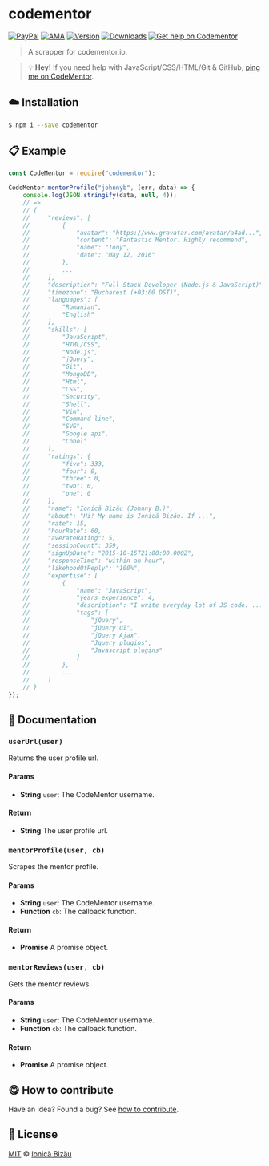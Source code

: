 
# codementor

 [![PayPal](https://img.shields.io/badge/%24-paypal-f39c12.svg)][paypal-donations] [![AMA](https://img.shields.io/badge/ask%20me-anything-1abc9c.svg)](https://github.com/IonicaBizau/ama) [![Version](https://img.shields.io/npm/v/codementor.svg)](https://www.npmjs.com/package/codementor) [![Downloads](https://img.shields.io/npm/dt/codementor.svg)](https://www.npmjs.com/package/codementor) [![Get help on Codementor](https://cdn.codementor.io/badges/get_help_github.svg)](https://www.codementor.io/johnnyb?utm_source=github&utm_medium=button&utm_term=johnnyb&utm_campaign=github)

> A scrapper for codementor.io.

> :bulb: **Hey!** If you need help with JavaScript/CSS/HTML/Git & GitHub, [ping me on CodeMentor](https://www.codementor.io/johnnyb).


## :cloud: Installation

```sh
$ npm i --save codementor
```


## :clipboard: Example



```js
const CodeMentor = require("codementor");

CodeMentor.mentorProfile("johnnyb", (err, data) => {
    console.log(JSON.stringify(data, null, 4));
    // =>
    // {
    //     "reviews": [
    //         {
    //             "avatar": "https://www.gravatar.com/avatar/a4ad...",
    //             "content": "Fantastic Mentor. Highly recommend",
    //             "name": "Tony",
    //             "date": "May 12, 2016"
    //         },
    //         ...
    //     ],
    //     "description": "Full Stack Developer (Node.js & JavaScript)",
    //     "timezone": "Bucharest (+03:00 DST)",
    //     "languages": [
    //         "Romanian",
    //         "English"
    //     ],
    //     "skills": [
    //         "JavaScript",
    //         "HTML/CSS",
    //         "Node.js",
    //         "jQuery",
    //         "Git",
    //         "MongoDB",
    //         "Html",
    //         "CSS",
    //         "Security",
    //         "Shell",
    //         "Vim",
    //         "Command line",
    //         "SVG",
    //         "Google api",
    //         "Cobol"
    //     ],
    //     "ratings": {
    //         "five": 333,
    //         "four": 0,
    //         "three": 0,
    //         "two": 0,
    //         "one": 0
    //     },
    //     "name": "Ionică Bizău (Johnny B.)",
    //     "about": "Hi! My name is Ionică Bizău. If ...",
    //     "rate": 15,
    //     "hourRate": 60,
    //     "averateRating": 5,
    //     "sessionCount": 359,
    //     "signUpDate": "2015-10-15T21:00:00.000Z",
    //     "responseTime": "within an hour",
    //     "likehoodOfReply": "100%",
    //     "expertise": [
    //         {
    //             "name": "JavaScript",
    //             "years_experience": 4,
    //             "description": "I write everyday lot of JS code. ...",
    //             "tags": [
    //                 "jQuery",
    //                 "jQuery UI",
    //                 "jQuery Ajax",
    //                 "Jquery plugins",
    //                 "Javascript plugins"
    //             ]
    //         },
    //         ...
    //     ]
    // }
});
```

## :memo: Documentation


### `userUrl(user)`
Returns the user profile url.

#### Params
- **String** `user`: The CodeMentor username.

#### Return
- **String** The user profile url.

### `mentorProfile(user, cb)`
Scrapes the mentor profile.

#### Params
- **String** `user`: The CodeMentor username.
- **Function** `cb`: The callback function.

#### Return
- **Promise** A promise object.

### `mentorReviews(user, cb)`
Gets the mentor reviews.

#### Params
- **String** `user`: The CodeMentor username.
- **Function** `cb`: The callback function.

#### Return
- **Promise** A promise object.



## :yum: How to contribute
Have an idea? Found a bug? See [how to contribute][contributing].


## :scroll: License

[MIT][license] © [Ionică Bizău][website]

[paypal-donations]: https://www.paypal.com/cgi-bin/webscr?cmd=_s-xclick&hosted_button_id=RVXDDLKKLQRJW
[donate-now]: http://i.imgur.com/6cMbHOC.png

[license]: http://showalicense.com/?fullname=Ionic%C4%83%20Biz%C4%83u%20%3Cbizauionica%40gmail.com%3E%20(http%3A%2F%2Fionicabizau.net)&year=2016#license-mit
[website]: http://ionicabizau.net
[contributing]: /CONTRIBUTING.md
[docs]: /DOCUMENTATION.md
